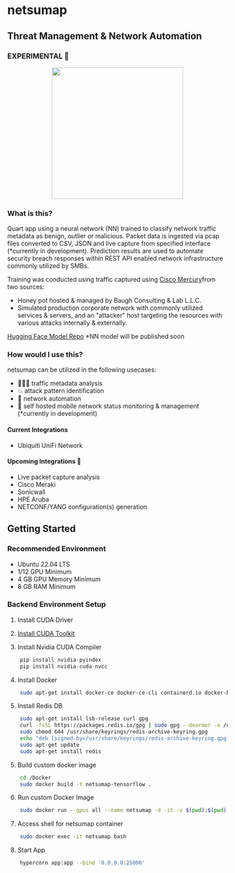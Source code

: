 # netsumap
## Threat Management & Network Automation ##
### EXPERIMENTAL 🔬 
<p align="center">
  <img width="300" height="300" src="https://github.com/BCL-FOSS/net-con.ai/blob/experimental/netsumapicon.png?raw=true">
</p>

### What is this?
Quart app using a neural network (NN) trained to classify network traffic metadata as benign, outlier or malicious. Packet data is ingested via pcap files converted to CSV, JSON and live capture from specified interface (*currently in development). Prediction results are used to automate security breach responses within REST API enabled network infrastructure commonly utilized by SMBs. 

Training was conducted using traffic captured using [Cisco Mercury](https://github.com/cisco/mercury)from two sources:
- Honey pot hosted & managed by Baugh Consulting & Lab L.L.C.
- Simulated production corporate network with commonly utilized services & servers, and an "attacker" host targeting the resources with various attacks internally & externally.

[Hugging Face Model Repo](https://huggingface.co/bclai) *NN model will be published soon

### How would I use this?
netsumap can be utilized in the following usecases:
- 👨🏽‍💻 traffic metadata analysis
- 💥 attack pattern identification 
- 🤖 network automation
- 📱 self hosted mobile network status monitoring & management (*currently in development)

#### Current Integrations
- Ubiquiti UniFi Network

#### Upcoming Integrations 👀
- Live packet capture analysis
- Cisco Meraki
- Sonicwall
- HPE Aruba
- NETCONF/YANG configuration(s) generation

## Getting Started

### Recommended Environment
- Ubuntu 22.04 LTS
- 1/12 GPU Minimum
- 4 GB GPU Memory Minimum
- 8 GB RAM Minimum

### Backend Environment Setup
1. Install CUDA Driver
2. [Install CUDA Toolkit](https://developer.nvidia.com/cuda-downloads?target_os=Linux&target_arch=x86_64&Distribution=Ubuntu&target_version=22.04&target_type=runfile_local)

3. Install Nvidia CUDA Compiler
```python
    pip install nvidia-pyindex
    pip install nvidia-cuda-nvcc
```
4. Install Docker
```bash
    sudo apt-get install docker-ce docker-ce-cli containerd.io docker-buildx-plugin docker-compose-plugin
``` 
5. Install Redis DB
```bash
    sudo apt-get install lsb-release curl gpg
    curl -fsSL https://packages.redis.io/gpg | sudo gpg --dearmor -o /usr/share/keyrings/redis-archive-keyring.gpg
    sudo chmod 644 /usr/share/keyrings/redis-archive-keyring.gpg
    echo "deb [signed-by=/usr/share/keyrings/redis-archive-keyring.gpg] https://packages.redis.io/deb $(lsb_release -cs) main" | sudo tee /etc/apt/sources.list.d/redis.list
    sudo apt-get update
    sudo apt-get install redis

```
5. Build custom docker image 
```bash
    cd /Docker
    sudo docker build -t netsumap-tensorflow .
```
6. Run custom Docker Image
```bash
    sudo docker run --gpus all --name netsumap -d -it -v $(pwd):$(pwd) -w $(pwd) docker.io/library/netsumap-tensorflow
```
7. Access shell for netsumap container
```bash
    sudo docker exec -it netsumap bash
```
8. Start App
```bash
    hypercorn app:app --bind '0.0.0.0:25000'
``` 











